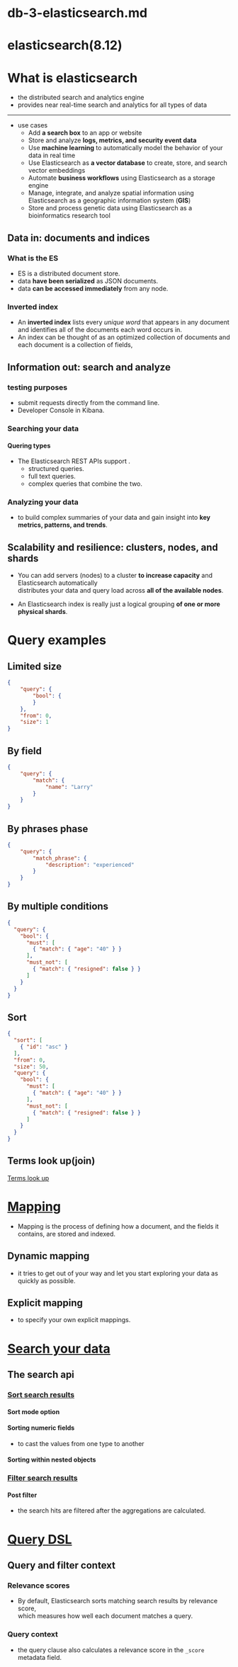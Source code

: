 # db-3-elasticsearch.md

# elasticsearch(8.12)

# What is elasticsearch

- the distributed search and analytics engine
- provides near real-time search and analytics for all types of data

----------

- use cases
  - Add **a search box** to an app or website
  - Store and analyze **logs, metrics, and security event data**
  - Use **machine learning** to automatically model the behavior of your data in real time
  - Use Elasticsearch as **a vector database** to create, store, and search vector embeddings
  - Automate **business workflows** using Elasticsearch as a storage engine
  - Manage, integrate, and analyze spatial information using Elasticsearch as a geographic information system (**GIS**)
  - Store and process genetic data using Elasticsearch as a bioinformatics research tool


## Data in: documents and indices

### What is the ES

- ES is a distributed document store.
- data **have been serialized** as JSON documents.
- data **can be accessed immediately** from any node.
  
### Inverted index

- An **inverted index** lists every *unique word* that appears in any document and identifies all of the documents each word occurs in.
- An index can be thought of as an optimized collection of documents and each document is a collection of fields,


## Information out: search and analyze

### testing purposes

- submit requests directly from the command line.
- Developer Console in Kibana.


### Searching your data
#### Quering types
- The Elasticsearch REST APIs support .
  - structured queries.
  - full text queries.
  - complex queries that combine the two.

### Analyzing your data

- to build complex summaries of your data and gain insight into **key metrics, patterns, and trends**.

## Scalability and resilience: clusters, nodes, and shards

- You can add servers (nodes) to a cluster **to increase capacity** and Elasticsearch automatically  
  distributes your data and query load across **all of the available nodes**.

- An Elasticsearch index is really just a logical grouping **of one or more physical shards**.

# Query examples

## Limited size
```json
{
    "query": {
        "bool": {
        }
    },
    "from": 0,
    "size": 1
}
```

## By field
```json
{
    "query": {
        "match": {
            "name": "Larry"
        }
    }
}
```

## By phrases phase
```json
{
    "query": {
        "match_phrase": {
            "description": "experienced"
        }
    }
}
```

## By multiple conditions 
```json
{
  "query": {
    "bool": {
      "must": [
        { "match": { "age": "40" } }
      ],
      "must_not": [
        { "match": { "resigned": false } }
      ]
    }
  }
}
```

## Sort
```json
{
  "sort": [
    { "id": "asc" }
  ],
  "from": 0,
  "size": 50,
  "query": {
    "bool": {
      "must": [
        { "match": { "age": "40" } }
      ],
      "must_not": [
        { "match": { "resigned": false } }
      ]
    }
  }
}
```

## Terms look up(join)
[Terms look up](https://blog.csdn.net/UbuntuTouch/article/details/112857984)

# [Mapping](https://www.elastic.co/guide/en/elasticsearch/reference/current/mapping.html)

- Mapping is the process of defining how a document, and the fields it contains, are stored and indexed.

## Dynamic mapping

- it tries to get out of your way and let you start exploring your data as quickly as possible.

## Explicit mapping

- to specify your own explicit mappings.



# [Search your data](https://www.elastic.co/guide/en/elasticsearch/reference/current/search-with-elasticsearch.html)

## The search api

### [Sort search results](https://www.elastic.co/guide/en/elasticsearch/reference/current/sort-search-results.html#sort-search-results)

#### Sort mode option

#### Sorting numeric fields
- to cast the values from one type to another

#### Sorting within nested objects

### [Filter search results](https://www.elastic.co/guide/en/elasticsearch/reference/current/filter-search-results.html)

#### Post filter

- the search hits are filtered after the aggregations are calculated.

# [Query DSL](https://www.elastic.co/guide/en/elasticsearch/reference/current/query-dsl.html)

## Query and filter context

### Relevance scores
- By default, Elasticsearch sorts matching search results by relevance score,   
  which measures how well each document matches a query.

### Query context

- the query clause also calculates a relevance score in the `_score` metadata field.
